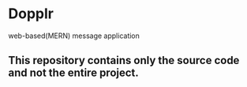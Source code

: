 # Dopplr
 web-based(MERN) message application

## This repository contains only the source code and not the entire project.
